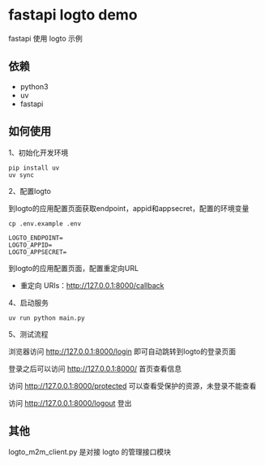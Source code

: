# fastapi logto demo

fastapi 使用 logto 示例

## 依赖

- python3
- uv
- fastapi

## 如何使用

1、初始化开发环境

```
pip install uv
uv sync
```

2、配置logto

到logto的应用配置页面获取endpoint，appid和appsecret，配置的环境变量

```
cp .env.example .env
```

```
LOGTO_ENDPOINT=
LOGTO_APPID=
LOGTO_APPSECRET=
```

到logto的应用配置页面，配置重定向URL

- 重定向 URIs：http://127.0.0.1:8000/callback

4、启动服务

```
uv run python main.py
```

5、测试流程

浏览器访问 http://127.0.0.1:8000/login 即可自动跳转到logto的登录页面

登录之后可以访问 http://127.0.0.1:8000/ 首页查看信息

访问 http://127.0.0.1:8000/protected 可以查看受保护的资源，未登录不能查看

访问 http://127.0.0.1:8000/logout 登出

## 其他

logto_m2m_client.py 是对接 logto 的管理接口模块
